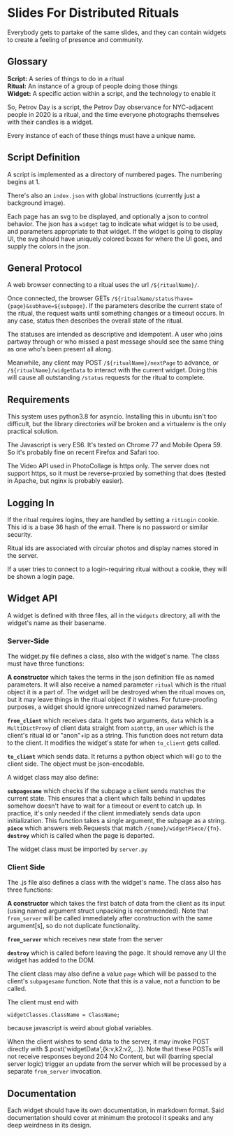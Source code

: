 # Slides For Distributed Rituals

Everybody gets to partake of the same slides, and they can contain
widgets to create a feeling of presence and community.

## Glossary

**Script:** A series of things to do in a ritual    
**Ritual:** An instance of a group of people doing those things    
**Widget:** A specific action within a script, and the technology to
enable it

So, Petrov Day is a script, the Petrov Day observance for NYC-adjacent
people in 2020 is a ritual, and the time everyone photographs
themselves with their candles is a widget.

Every instance of each of these things must have a unique name.

## Script Definition

A script is implemented as a directory of numbered pages.  The
numbering begins at 1.

There's also an `index.json` with global instructions (currently just
a background image).

Each page has an svg to be displayed, and optionally a json to control
behavior.  The json has a `widget` tag to indicate what widget is to
be used, and parameters appropriate to that widget.  If the widget is
going to display UI, the svg should have uniquely colored boxes for
where the UI goes, and supply the colors in the json.

## General Protocol

A web browser connecting to a ritual uses the url `/${ritualName}/`.  

Once connected, the browser GETs
`/${ritualName/status?have={page}&subhave=${subpage}`.  If the
parameters describe the current state of the ritual, the request waits
until something changes or a timeout occurs.  In any case, status then
describes the overall state of the ritual.

The statuses are intended as descriptive and idempotent.  A user who
joins partway through or who missed a past message should see the same
thing as one who's been present all along.

Meanwhile, any client may POST `/${ritualName}/nextPage` to advance,
or `/${ritualName}/widgetData` to interact with the current widget.
Doing this will cause all outstanding `/status` requests for the
ritual to complete.

## Requirements

This system uses python3.8 for asyncio.  Installing this in ubuntu
isn't too difficult, but the library directories *will* be broken and
a virtualenv is the only practical solution.

The Javascript is very ES6.  It's tested on Chrome 77 and
Mobile Opera 59.  So it's probably fine on recent Firefox and Safari
too.

The Video API used in PhotoCollage is https only.  The server does not
support https, so it must be reverse-proxied by something that does
(tested in Apache, but nginx is probably easier).

## Logging In

If the ritual requires logins, they are handled by setting a
`ritLogin` cookie.  This id is a base 36 hash of the email.  There is
no password or similar security.

Ritual ids are associated with circular photos and display names
stored in the server.

If a user tries to connect to a login-requiring ritual without a
cookie, they will be shown a login page.

## Widget API

A widget is defined with three files, all in the `widgets` directory,
all with the widget's name as their basename.

### Server-Side

The widget.py file defines a class, also with the widget's name.  The
class must have three functions:

**A constructor** which takes the terms in the json definition file as
  named parameters.  It will also receive a named parameter `ritual`
  which is the ritual object it is a part of.  The widget will be
  destroyed when the ritual moves on, but it may leave things in the
  ritual object if it wishes.  For future-proofing purposes, a widget
  should ignore unrecognized named parameters.

**`from_client`** which receives data.  It gets two arguments, `data`
  which is a `MultiDictProxy` of client data straight from `aiohttp`,
  an `user` which is the client's ritual id or "anon"+ip as a string.
  This function does not return data to the client.  It modifies the
  widget's state for when `to_client` gets called.

**`to_client`** which sends data.  It returns a python object which
  will go to the client side.  The object must be json-encodable.

A widget class may also define:

**`subpagesame`** which checks if the subpage a client sends matches
  the current state.  This ensures that a client which falls behind in
  updates somehow doesn't have to wait for a timeout or event to catch
  up.  In practice, it's only needed if the client immediately sends
  data upon initialization.  This function takes a single argument,
  the subpage as a string.
**`piece`** which answers web.Requests that match `/{name}/widgetPiece/{fn}`.
**`destroy`** which is called when the page is departed.

The widget class must be imported by `server.py`

### Client Side

The .js file also defines a class with the widget's name.  The class
also has three functions:

**A constructor** which takes the first batch of data from the client
  as its input (using named argument struct unpacking is
  recommended).  Note that `from_server` will be called immediately
  after construction with the same argument[s], so do not duplicate
  functionality.

**`from_server`** which receives new state from the server

**`destroy`** which is called before leaving the page.  It should
  remove any UI the widget has added to the DOM.

The client class may also define a value `page` which will be passed
to the client's `subpagesame` function.  Note that this is a value,
not a function to be called.

The client must end with

    widgetClasses.ClassName = ClassName;

because javascript is weird about global variables.

When the client wishes to send data to the server, it may invoke POST
directly with $.post('widgetData',{k:v,k2:v2,...}).  Note that these
POSTs will not receive responses beyond 204 No Content, but will
(barring special server logic) trigger an update from the server which
will be processed by a separate `from_server` invocation.

## Documentation

Each widget should have its own documentation, in markdown format.
Said documentation should cover at minimum the protocol it speaks and
any deep weirdness in its design.